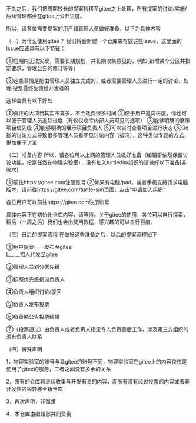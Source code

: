 不久之后，我们把周期较长的提案转移至gitee之上处理，所有提案的讨论/实施/后续管理都会在gitee上公开进度。

所以，请各位需要提案的用户和管理人员做好准备，以下为具体内容

（一）为什么使用gitee？
我们将会新建一个仓库来存放这些issue，这里面的Issue应该具有以下特征：

①短期内无法实现，需要长期规划，并长期收集意见的，例如[新增某个分区并拟定要求，管理公告的修订等等]

②这些事情是能由管理人员独立完成的，或者需要管理人员进行一定的讨论、处理l投票最终反馈给开发者的

这样会具有以下好处：

①真正的大项目其实不算多，不会耗费很多时间
②便于用户追踪进度，你也可以便于管理人员追踪进度（有仅仅仓库内部人员可见的选项）
③能够明确的展示项目优先级
④能够明确的展示项目负责人
⑤可以实时查看项目进行状态
⑥Qq群的讨论方式导致很多管理人员看不见讨论内容（被淹），这种类似专题的方式，更加便于讨论


（二）准备内容
所以，请各位可以上网的管理人员做好准备（编辑群依然保留讨论功能，投票任然在物理实验室），没有加入turtledim组织的请做好以下准备[非强求] 

①前往https://gitee.com注册账号
②如果有电脑/pad，或者手机支持请求电脑版本，请前往https://gitee.com/turtle-sim页面，点击"申请加入组织"


各位用户可以前往https://gitee.com注册账号

具体内容正在初始化仓库内容，请等待。关于gitee的使用，各位可以自行探索，稍后（一周之后）我们也会出使用教程，感兴趣的可以自行百度。


（三）日后的提案流程
在做好这些准备之后，以后的提案流程如下

①用户提案一一发布至gitee  
        L__ __招人代发至gitee
        
②管理人员划分优先级

③按照优先级指派负责人

④负责人组织讨论/驳回

⑤负责人发布投票

⑥负责躺公告投票结果

⑦（投票通过）由负责人或者负责人指定专人负责善后工作，涉及第三方组织的须有负责人联系


（四）特殊声明

1，物理实验室的账号与具gitee的账号不同，物理实验室在gitee上的内容仅仅是使用了gitee的服务，二者之间没有多余的关系

2，原有的仓库将继续收集与开发有关的内容，而所有没有经过投票的内容或者非开发性内容转移至新仓库

3，再次声明，非强求

4，本仓库由编辑部共同负责
